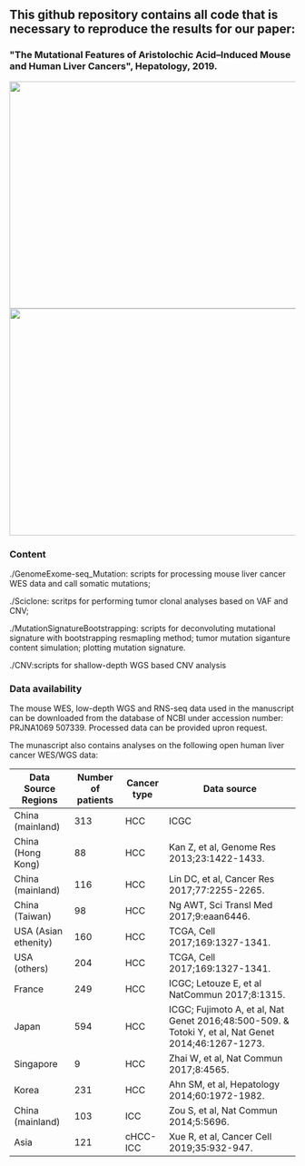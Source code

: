 ## This github repository contains all code that is necessary to reproduce the results for our paper:


### "The Mutational Features of Aristolochic Acid–Induced Mouse and Human Liver Cancers", Hepatology, 2019. 





<img src="fig1.png" width="600" height="400" />


<img src="fig2.png" width="600" height="400" />




### Content
./GenomeExome-seq_Mutation: scripts for processing mouse liver cancer WES data and call somatic mutations;

./Sciclone: scritps for performing tumor clonal analyses based on VAF and CNV;

./MutationSignatureBootstrapping: 
scripts for deconvoluting mutational signature with bootstrapping resmapling method; tumor mutation siganture content simulation; plotting mutation signature.

./CNV:scripts for shallow-depth WGS based CNV analysis


### Data availability
The mouse WES, low-depth WGS and RNS-seq data used in the manuscript can be downloaded from the database of NCBI under accession number: PRJNA1069 507339. Processed data can be provided upron request.

The munascript also contains analyses on the following open human liver cancer WES/WGS data:

| Data Source Regions	| Number of patients | Cancer type | Data source |
| ------------- | ------------- |------------- |------------- |
| China (mainland)   | 313  | HCC | ICGC |
| China (Hong Kong)| 	88 | HCC |	Kan Z, et al, Genome Res 2013;23:1422-1433. |
| China (mainland) | 	116 | HCC |	Lin DC, et al, Cancer Res 2017;77:2255-2265. |
| China (Taiwan) |	98 |	HCC | Ng AWT, Sci Transl Med 2017;9:eaan6446. |
| USA (Asian ethenity) | 	160	| HCC | TCGA, Cell 2017;169:1327-1341. |
| USA (others)| 	204	| HCC |TCGA, Cell 2017;169:1327-1341. |
| France |	249 |HCC |	ICGC; Letouze E, et al NatCommun 2017;8:1315. |
| Japan| 	594 |	HCC | ICGC; Fujimoto A, et al, Nat Genet 2016;48:500-509. & Totoki Y, et al, Nat Genet 2014;46:1267-1273. |
| Singapore| 	9	| HCC | Zhai W, et al, Nat Commun 2017;8:4565. |
| Korea |	231	| HCC | Ahn SM, et al, Hepatology 2014;60:1972-1982. |
| China (mainland)	| 103 | ICC |	Zou S, et al, Nat Commun 2014;5:5696. |
|Asia|	121	| cHCC-ICC | Xue R, et al, Cancer Cell 2019;35:932-947. |


